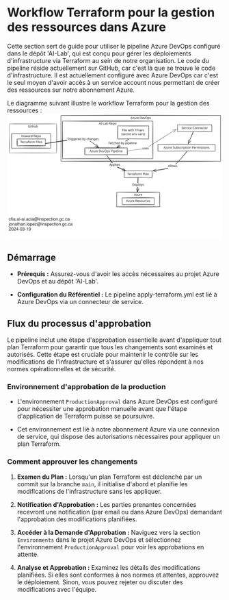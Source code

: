 # Workflow Terraform pour la gestion des ressources dans Azure

Cette section sert de guide pour utiliser le pipeline Azure DevOps configuré
dans le dépôt 'AI-Lab', qui est conçu pour gérer les déploiements
d'infrastructure via Terraform au sein de notre organisation. Le code du
pipeline réside actuellement sur GitHub, car c'est là que se trouve le code
d'infrastructure. Il est actuellement configuré avec Azure DevOps car c'est
le seul moyen d'avoir accès à un service account nous permettant de créer
des ressources sur notre abonnement Azure.

Le diagramme suivant illustre le workflow Terraform pour la gestion
des ressources :
![Terraform Workflow](../img/terraform-workflow.svg)

## Démarrage

- **Prérequis :** Assurez-vous d'avoir les accès nécessaires au projet Azure
DevOps et au dépôt 'AI-Lab'.

- **Configuration du Référentiel :** Le pipeline apply-terraform.yml est lié
à Azure DevOps via un connecteur de service.

## Flux du processus d'approbation

Le pipeline inclut une étape d'approbation essentielle avant d'appliquer tout
plan Terraform pour garantir que tous les changements sont examinés et
autorisés. Cette étape est cruciale pour maintenir le contrôle sur les
modifications de l'infrastructure et s'assurer qu'elles répondent à nos
normes opérationnelles et de sécurité.

### Environnement d'approbation de la production

- L'environnement `ProductionApproval` dans Azure DevOps est configuré pour
nécessiter une approbation manuelle avant que l'étape d'application de
Terraform puisse se poursuivre.

- Cet environnement est lié à notre abonnement Azure via une connexion de
service, qui dispose des autorisations nécessaires pour appliquer un
plan Terraform.

### Comment approuver les changements

1. **Examen du Plan :** Lorsqu'un plan Terraform est déclenché par un commit
sur la branche `main`, il initialise d'abord et planifie les modifications
de l'infrastructure sans les appliquer.

2. **Notification d'Approbation :** Les parties prenantes concernées recevront
une notification (par email ou dans Azure DevOps) demandant l'approbation
des modifications planifiées.

3. **Accéder à la Demande d'Approbation :** Naviguez vers la section
`Environments` dans le projet Azure DevOps et sélectionnez l'environnement
`ProductionApproval` pour voir les approbations en attente.

4. **Analyse et Approbation :** Examinez les détails des modifications
planifiées. Si elles sont conformes à nos normes et attentes, approuvez
le déploiement. Sinon, vous pouvez rejeter ou discuter des modifications
avec l'équipe.
